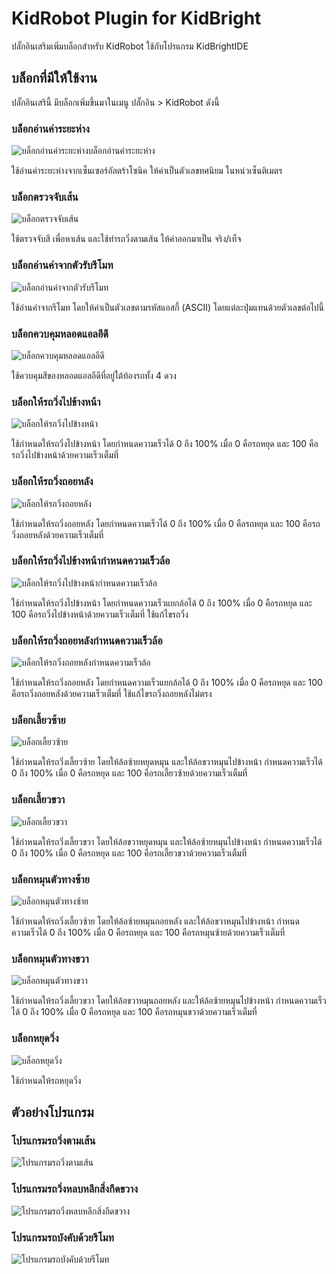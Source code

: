 # KidRobot Plugin for KidBright

ปลั๊กอินเสริมเพิ่มบล็อกสำหรับ KidRobot ใช้กับโปรแกรม KidBrightIDE


## บล็อกที่มีให้ใช้งาน

ปลั๊กอินเสรินี้ มีบล็อกเพิ่มขึ้นมาในเมนู ปลั๊กอิน > KidRobot ดังนี้

### บล็อกอ่านค่าระยะห่าง

![บล็อกอ่านค่าระยะห่างบล็อกอ่านค่าระยะห่าง](https://sv1.picz.in.th/images/2019/05/15/wAq248.png)

ใช้อ่านค่าระยะห่างจากเซ็นเซอร์อัลตร้าโซนิค ให้ค่าเป็นตัวเลขทศนิยม ในหน่วเซ็นติเมตร

### บล็อกตรวจจับเส้น

![บล็อกตรวจจับเส้น](https://sv1.picz.in.th/images/2019/05/15/wAqPpz.png)

ใช้ตรวจจับสี เพื่อหาเส้น และใช้ทำรถวิ่งตามเส้น ให้ค่าออกมาเป็น จริง/เท็จ

### บล็อกอ่านค่าจากตัวรับรีโมท

![บล็อกอ่านค่าจากตัวรับรีโมท](https://sv1.picz.in.th/images/2019/05/15/wAqCQR.png)

ใช้อ่านค่าจากรีโมท โดยให้ค่าเป็นตัวเลขตามรหัสแอสกี้ (ASCII) โดยแต่ละปุ่มแทนด้วยตัวเลขต่อไปนี้

### บล็อกควบคุมหลอดแอลอีดี

![บล็อกควบคุมหลอดแอลอีดี](https://sv1.picz.in.th/images/2019/05/15/wAqur0.png)

ใช้ควบคุมสีของหลอดแอลอีดีที่อยู่ใต้ท้องรถทั้ง 4 ดวง

### บล็อกให้รถวิ่งไปข้างหน้า

![บล็อกให้รถวิ่งไปข้างหน้า](https://sv1.picz.in.th/images/2019/05/15/wAqndu.png)

ใช้กำหนดให้รถวิ่งไปข้างหน้า โดยกำหนดความเร็วได้ 0 ถึง 100% เมื่อ 0 คือรถหยุด และ 100 คือรถวิ่งไปข้างหน้าด้วยความเร็วเต็มที่

### บล็อกให้รถวิ่งถอยหลัง

![บล็อกให้รถวิ่งถอยหลัง](https://sv1.picz.in.th/images/2019/05/15/wAqrZZ.png)

ใช้กำหนดให้รถวิ่งถอยหลัง โดยกำหนดความเร็วได้ 0 ถึง 100% เมื่อ 0 คือรถหยุด และ 100 คือรถวิ่งถอยหลังด้วยความเร็วเต็มที่

### บล็อกให้รถวิ่งไปข้างหน้ากำหนดความเร็วล้อ

![บล็อกให้รถวิ่งไปข้างหน้ากำหนดความเร็วล้อ](https://sv1.picz.in.th/images/2019/05/15/wAq8PI.png)

ใช้กำหนดให้รถวิ่งไปข้างหน้า โดยกำหนดความเร็วแยกล้อได้ 0 ถึง 100% เมื่อ 0 คือรถหยุด และ 100 คือรถวิ่งไปข้างหน้าด้วยความเร็วเต็มที่ ใช้แก้ไขรถวิ่ง

### บล็อกให้รถวิ่งถอยหลังกำหนดความเร็วล้อ

![บล็อกให้รถวิ่งถอยหลังกำหนดความเร็วล้อ](https://sv1.picz.in.th/images/2019/05/15/wAqHmP.png)

ใช้กำหนดให้รถวิ่งถอยหลัง โดยกำหนดความเร็วแยกล้อได้ 0 ถึง 100% เมื่อ 0 คือรถหยุด และ 100 คือรถวิ่งถอยหลังด้วยความเร็วเต็มที่ ใช้แก้ไขรถวิ่งถอยหลังไม่ตรง

### บล็อกเลี้ยวซ้าย

![บล็อกเลี้ยวซ้าย](https://sv1.picz.in.th/images/2019/05/15/wAqX9t.png)

ใช้กำหนดให้รถวิ่งเลี้ยวซ้าย โดยให้ล้อซ้ายหยุดหมุน และให้ล้อขวาหมุนไปข้างหน้า กำหนดความเร็วได้ 0 ถึง 100% เมื่อ 0 คือรถหยุด และ 100 คือรถเลี้ยวซ้ายด้วยความเร็วเต็มที่

### บล็อกเลี้ยวขวา

![บล็อกเลี้ยวขวา](https://sv1.picz.in.th/images/2019/05/15/wAqabe.png)

ใช้กำหนดให้รถวิ่งเลี้ยวขวา โดยให้ล้อขวาหยุดหมุน และให้ล้อซ้ายหมุนไปข้างหน้า กำหนดความเร็วได้ 0 ถึง 100% เมื่อ 0 คือรถหยุด และ 100 คือรถเลี้ยวขวาด้วยความเร็วเต็มที่

### บล็อกหมุนตัวทางซ้าย

![บล็อกหมุนตัวทางซ้าย](https://sv1.picz.in.th/images/2019/05/15/wAqppl.png)

ใช้กำหนดให้รถวิ่งเลี้ยวซ้าย โดยให้ล้อซ้ายหมุนถอยหลัง และให้ล้อขวาหมุนไปข้างหน้า กำหนดความเร็วได้ 0 ถึง 100% เมื่อ 0 คือรถหยุด และ 100 คือรถหมุนซ้ายด้วยความเร็วเต็มที่

### บล็อกหมุนตัวทางขวา

![บล็อกหมุนตัวทางขวา](https://sv1.picz.in.th/images/2019/05/15/wAqGNk.png)

ใช้กำหนดให้รถวิ่งเลี้ยวขวา โดยให้ล้อขวาหมุนถอยหลัง และให้ล้อซ้ายหมุนไปข้างหน้า กำหนดความเร็วได้ 0 ถึง 100% เมื่อ 0 คือรถหยุด และ 100 คือรถหมุนขวาด้วยความเร็วเต็มที่

### บล็อกหยุดวิ่ง

![บล็อกหยุดวิ่ง](https://sv1.picz.in.th/images/2019/05/15/wAqJQv.png)

ใช้กำหนดให้รถหยุดวิ่ง

## ตัวอย่างโปรแกรม

### โปรแกรมรถวิ่งตามเส้น

![โปรแกรมรถวิ่งตามเส้น](https://sv1.picz.in.th/images/2019/05/15/wAQVgZ.png)

### โปรแกรมรถวิ่งหลบหลีกสิ่งกีดขวาง

![โปรแกรมรถวิ่งหลบหลีกสิ่งกีดขวาง](https://sv1.picz.in.th/images/2019/05/15/wAQOUy.png)

### โปรแกรมรถบังคับด้วยรีโมท

![โปรแกรมรถบังคับด้วยรีโมท](https://sv1.picz.in.th/images/2019/05/15/wAQMgV.png)

